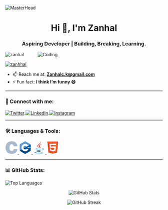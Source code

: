 ![MasterHead](https://i.gifer.com/3otv.gif)

<h1 align="center">Hi 👋, I'm Zanhal</h1>
<h3 align="center">Aspiring Developer | Building, Breaking, Learning.</h3>

<img align="right" alt="Coding" width="400" src="https://i.gifer.com/758X.gif">

<p align="left">
  <img src="https://komarev.com/ghpvc/?username=zanhal&label=Profile%20views&color=0e75b6&style=flat" alt="zanhal" />
</p>

<p align="left">
  <a href="https://twitter.com/zanhhal" target="blank">
    <img src="https://img.shields.io/twitter/follow/zanhhal?logo=twitter&style=for-the-badge" alt="zanhhal" />
  </a>
</p>

- 📫 Reach me at: **Zanhalc.k@gmail.com**  
- ⚡ Fun fact: **I think I’m funny 😄**

---

### 🤝 Connect with me:

<p align="left">
  <a href="https://twitter.com/zanhhal" target="blank">
    <img align="center" src="https://raw.githubusercontent.com/rahuldkjain/github-profile-readme-generator/master/src/images/icons/Social/twitter.svg" alt="Twitter" height="30" width="40" />
  </a>
  <a href="https://linkedin.com/in/zanhal" target="blank">
    <img align="center" src="https://raw.githubusercontent.com/rahuldkjain/github-profile-readme-generator/master/src/images/icons/Social/linked-in-alt.svg" alt="LinkedIn" height="30" width="40" />
  </a>
  <a href="https://instagram.com/zanhhal" target="blank">
    <img align="center" src="https://raw.githubusercontent.com/rahuldkjain/github-profile-readme-generator/master/src/images/icons/Social/instagram.svg" alt="Instagram" height="30" width="40" />
  </a>
</p>

---

### 🛠️ Languages & Tools:

<p align="left">
  <a href="https://www.cprogramming.com/" target="_blank" rel="noreferrer">
    <img src="https://raw.githubusercontent.com/devicons/devicon/master/icons/c/c-original.svg" alt="C" width="40" height="40"/>
  </a>
  <a href="https://www.w3schools.com/cpp/" target="_blank" rel="noreferrer">
    <img src="https://raw.githubusercontent.com/devicons/devicon/master/icons/cplusplus/cplusplus-original.svg" alt="C++" width="40" height="40"/>
  </a>
  <a href="https://www.java.com" target="_blank" rel="noreferrer">
    <img src="https://raw.githubusercontent.com/devicons/devicon/master/icons/java/java-original.svg" alt="Java" width="40" height="40"/>
  </a>
  <a href="https://developer.mozilla.org/en-US/docs/Web/HTML" target="_blank" rel="noreferrer">
    <img src="https://raw.githubusercontent.com/devicons/devicon/master/icons/html5/html5-original.svg" alt="HTML" width="40" height="40"/>
  </a>
</p>


---

### 📊 GitHub Stats:

<p align="left">
  <img src="https://github-readme-stats.vercel.app/api/top-langs?username=zanhal&show_icons=true&locale=en&layout=compact" alt="Top Languages" />
</p>

<p align="center">
  <img src="https://github-readme-stats.vercel.app/api?username=zanhal&show_icons=true&locale=en" alt="GitHub Stats" />
</p>

<p align="center">
  <img src="https://github-readme-streak-stats.herokuapp.com/?user=zanhal" alt="GitHub Streak" />
</p>
